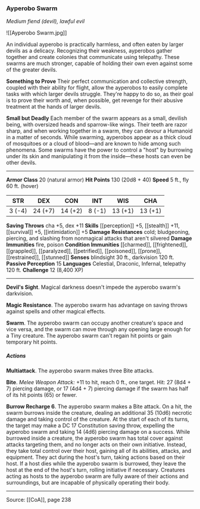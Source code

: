 ### Ayperobo Swarm
_Medium fiend (devil), lawful evil_

![[Ayperobo Swarm.jpg]]

An individual ayperobo is practically harmless, and often eaten by larger devils as a delicacy. Recognizing their weakness, ayperobos gather together and create colonies that communicate using telepathy. These swarms are much stronger, capable of holding their own even against some of the greater devils.

**Something to Prove** Their perfect communication and collective strength, coupled with their ability for flight, allow the ayperobos to easily complete tasks with which larger devils struggle. They're happy to do so, as their goal is to prove their worth and, when possible, get revenge for their abusive treatment at the hands of larger devils.


**Small but Deadly** Each member of the swarm appears as a small, devilish being, with oversized heads and sparrow-like wings. Their teeth are razor sharp, and when working together in a swarm, they can devour a Humanoid in a matter of seconds. While swarming, ayperobos appear as a thick cloud of mosquitoes or a cloud of blood—and are known to hide among such phenomena. Some swarms have the power to control a "host" by burrowing under its skin and manipulating it from the inside—these hosts can even be other devils.




---

**Armor Class** 20 (natural armor)
**Hit Points** 130 (20d8 + 40)
**Speed** 5 ft., fly 60 ft. (hover)

| STR     | DEX     | CON     | INT     | WIS     | CHA     |
|---------|---------|---------|---------|---------|---------|
| 3 (-4) | 24 (+7) | 14 (+2) | 8 (-1) | 13 (+1) | 13 (+1) |

**Saving Throws** cha +5, dex +11
**Skills** [[perception]] +5, [[stealth]] +11, [[survival]] +5, [[intimidation]] +5
**Damage Resistances** cold; bludgeoning, piercing, and slashing from nonmagical attacks that aren't silvered
**Damage Immunities** fire, poison
**Condition Immunities** [[charmed]], [[frightened]], [[grappled]], [[paralyzed]], [[petrified]], [[poisoned]], [[prone]], [[restrained]], [[stunned]]
**Senses** blindsight 30 ft., darkvision 120 ft.
**Passive Perception** 15
**Languages** Celestial, Draconic, Infernal, telepathy 120 ft.
**Challenge** 12 (8,400 XP)

---

**Devil's Sight**. Magical darkness doesn't impede the ayperobo swarm's darkvision.

**Magic Resistance**. The ayperobo swarm has advantage on saving throws against spells and other magical effects.

**Swarm**. The ayperobo swarm can occupy another creature's space and vice versa, and the swarm can move through any opening large enough for a Tiny creature. The ayperobo swarm can't regain hit points or gain temporary hit points.

##### Actions
**Multiattack**. The ayperobo swarm makes three Bite attacks.

**Bite**. _Melee Weapon Attack:_ +11 to hit, reach 0 ft., one target. Hit: 27 (8d4 + 7) piercing damage, or 17 (4d4 + 7) piercing damage if the swarm has half of its hit points (65) or fewer.

**Burrow Recharge 6**. The ayperobo swarm makes a Bite attack. On a hit, the swarm burrows inside the creature, dealing an additional 35 (10d6) necrotic damage and taking control of the creature. At the start of each of its turns, the target may make a DC 17 Constitution saving throw, expelling the ayperobo swarm and taking 14 (4d6) piercing damage on a success. While burrowed inside a creature, the ayperobo swarm has total cover against attacks targeting them, and no longer acts on their own initiative. Instead, they take total control over their host, gaining all of its abilities, attacks, and equipment. They act during the host's turn, taking actions based on their host. If a host dies while the ayperobo swarm is burrowed, they leave the host at the end of the host's turn, rolling initiative if necessary. Creatures acting as hosts to the ayperobo swarm are fully aware of their actions and surroundings, but are incapable of physically operating their body.


---

Source: [[CoA]], page 238